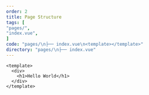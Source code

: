 ```yaml
---
order: 2
title: Page Structure
tags: [
"pages/", 
"index.vue",
]
code: "pages/\n├── index.vue\n<template></template>"
directory: "pages/\n├── index.vue"
---
```


```vue
<template>
  <div>
    <h1>Hello World</h1>
  </div>
</template>
```
